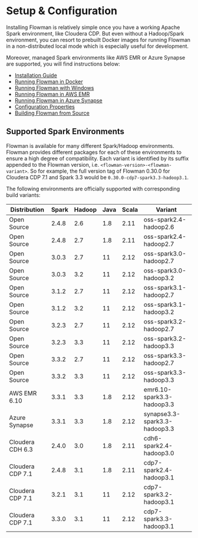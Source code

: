 # Setup & Configuration

Installing Flowman is relatively simple once you have a working Apache Spark environment, like Cloudera CDP. But even 
without a Hadoop/Spark environment, you can resort to prebuilt Docker images for running Flowman in a non-distributed 
local mode which is especially useful for development.

Moreover, managed Spark environments like AWS EMR or Azure Synapse are supported, you will find instructions below:

* [Installation Guide](installation.md)
* [Running Flowman in Docker](docker.md)
* [Running Flowman with Windows](windows.md)
* [Running Flowman in AWS EMR](emr.md)
* [Running Flowman in Azure Synapse](synapse.md)
* [Configuration Properties](config.md)
* [Building Flowman from Source](building.md)


## Supported Spark Environments
Flowman is available for many different Spark/Hadoop environments. Flowman provides different packages
for each of these environments to ensure a high degree of compatibility. Each variant is identified by its suffix
appended to the Flowman version, i.e. `<flowman-version>-<flowman-variant>`. So for example, the full version tag
of Flowman 0.30.0 for Cloudera CDP 7.1 and Spark 3.3 would be `0.30.0-cdp7-spark3.3-hadoop3.1`.

The following environments are officially supported with corresponding build variants:

| Distribution     | Spark | Hadoop | Java | Scala | Variant                       |
|------------------|-------|--------|------|-------|-------------------------------|
| Open Source      | 2.4.8 | 2.6    | 1.8  | 2.11  | oss-spark2.4-hadoop2.6        |
| Open Source      | 2.4.8 | 2.7    | 1.8  | 2.11  | oss-spark2.4-hadoop2.7        |
| Open Source      | 3.0.3 | 2.7    | 11   | 2.12  | oss-spark3.0-hadoop2.7        |
| Open Source      | 3.0.3 | 3.2    | 11   | 2.12  | oss-spark3.0-hadoop3.2        |
| Open Source      | 3.1.2 | 2.7    | 11   | 2.12  | oss-spark3.1-hadoop2.7        |
| Open Source      | 3.1.2 | 3.2    | 11   | 2.12  | oss-spark3.1-hadoop3.2        |
| Open Source      | 3.2.3 | 2.7    | 11   | 2.12  | oss-spark3.2-hadoop2.7        |
| Open Source      | 3.2.3 | 3.3    | 11   | 2.12  | oss-spark3.2-hadoop3.3        |
| Open Source      | 3.3.2 | 2.7    | 11   | 2.12  | oss-spark3.3-hadoop2.7        |
| Open Source      | 3.3.2 | 3.3    | 11   | 2.12  | oss-spark3.3-hadoop3.3        |
| AWS EMR 6.10     | 3.3.1 | 3.3    | 1.8  | 2.12  | emr6.10-spark3.3-hadoop3.3    |
| Azure Synapse    | 3.3.1 | 3.3    | 1.8  | 2.12  | synapse3.3-spark3.3-hadoop3.3 |
| Cloudera CDH 6.3 | 2.4.0 | 3.0    | 1.8  | 2.11  | cdh6-spark2.4-hadoop3.0       |
| Cloudera CDP 7.1 | 2.4.8 | 3.1    | 1.8  | 2.11  | cdp7-spark2.4-hadoop3.1       |
| Cloudera CDP 7.1 | 3.2.1 | 3.1    | 11   | 2.12  | cdp7-spark3.2-hadoop3.1       |
| Cloudera CDP 7.1 | 3.3.0 | 3.1    | 11   | 2.12  | cdp7-spark3.3-hadoop3.1       |
